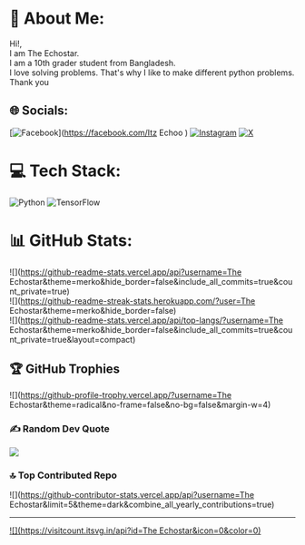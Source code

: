 # 💫 About Me:
Hi!,<br>I am The Echostar.<br>I am a 10th grader student from Bangladesh.<br>I love solving problems. That's why I like to make different python problems.<br>Thank you


## 🌐 Socials:
[![Facebook](https://img.shields.io/badge/Facebook-%231877F2.svg?logo=Facebook&logoColor=white)](https://facebook.com/Itz Echoo ) [![Instagram](https://img.shields.io/badge/Instagram-%23E4405F.svg?logo=Instagram&logoColor=white)](https://instagram.com/the_echostar) [![X](https://img.shields.io/badge/X-black.svg?logo=X&logoColor=white)](https://x.com/@The_Echostar_YT) 

# 💻 Tech Stack:
![Python](https://img.shields.io/badge/python-3670A0?style=for-the-badge&logo=python&logoColor=ffdd54) ![TensorFlow](https://img.shields.io/badge/TensorFlow-%23FF6F00.svg?style=for-the-badge&logo=TensorFlow&logoColor=white)
# 📊 GitHub Stats:
![](https://github-readme-stats.vercel.app/api?username=The Echostar&theme=merko&hide_border=false&include_all_commits=true&count_private=true)<br/>
![](https://github-readme-streak-stats.herokuapp.com/?user=The Echostar&theme=merko&hide_border=false)<br/>
![](https://github-readme-stats.vercel.app/api/top-langs/?username=The Echostar&theme=merko&hide_border=false&include_all_commits=true&count_private=true&layout=compact)

## 🏆 GitHub Trophies
![](https://github-profile-trophy.vercel.app/?username=The Echostar&theme=radical&no-frame=false&no-bg=false&margin-w=4)

### ✍️ Random Dev Quote
![](https://quotes-github-readme.vercel.app/api?type=horizontal&theme=radical)

### 🔝 Top Contributed Repo
![](https://github-contributor-stats.vercel.app/api?username=The Echostar&limit=5&theme=dark&combine_all_yearly_contributions=true)

---
[![](https://visitcount.itsvg.in/api?id=The Echostar&icon=0&color=0)](https://visitcount.itsvg.in)

<!-- Proudly created with GPRM ( https://gprm.itsvg.in ) -->
